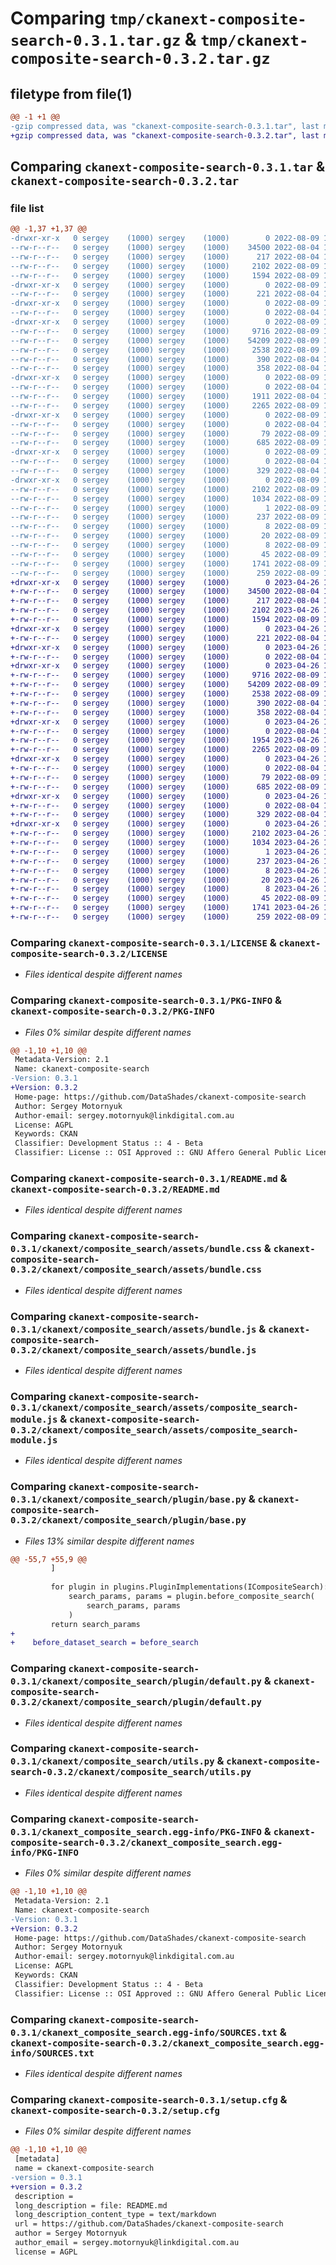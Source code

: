 # Comparing `tmp/ckanext-composite-search-0.3.1.tar.gz` & `tmp/ckanext-composite-search-0.3.2.tar.gz`

## filetype from file(1)

```diff
@@ -1 +1 @@
-gzip compressed data, was "ckanext-composite-search-0.3.1.tar", last modified: Tue Aug  9 18:38:33 2022, max compression
+gzip compressed data, was "ckanext-composite-search-0.3.2.tar", last modified: Wed Apr 26 17:03:24 2023, max compression
```

## Comparing `ckanext-composite-search-0.3.1.tar` & `ckanext-composite-search-0.3.2.tar`

### file list

```diff
@@ -1,37 +1,37 @@
-drwxr-xr-x   0 sergey    (1000) sergey    (1000)        0 2022-08-09 18:38:33.912918 ckanext-composite-search-0.3.1/
--rw-r--r--   0 sergey    (1000) sergey    (1000)    34500 2022-08-04 11:50:40.000000 ckanext-composite-search-0.3.1/LICENSE
--rw-r--r--   0 sergey    (1000) sergey    (1000)      217 2022-08-04 11:50:40.000000 ckanext-composite-search-0.3.1/MANIFEST.in
--rw-r--r--   0 sergey    (1000) sergey    (1000)     2102 2022-08-09 18:38:33.912918 ckanext-composite-search-0.3.1/PKG-INFO
--rw-r--r--   0 sergey    (1000) sergey    (1000)     1594 2022-08-09 14:25:57.000000 ckanext-composite-search-0.3.1/README.md
-drwxr-xr-x   0 sergey    (1000) sergey    (1000)        0 2022-08-09 18:38:33.912918 ckanext-composite-search-0.3.1/ckanext/
--rw-r--r--   0 sergey    (1000) sergey    (1000)      221 2022-08-04 11:50:40.000000 ckanext-composite-search-0.3.1/ckanext/__init__.py
-drwxr-xr-x   0 sergey    (1000) sergey    (1000)        0 2022-08-09 18:38:33.912918 ckanext-composite-search-0.3.1/ckanext/composite_search/
--rw-r--r--   0 sergey    (1000) sergey    (1000)        0 2022-08-04 11:50:40.000000 ckanext-composite-search-0.3.1/ckanext/composite_search/__init__.py
-drwxr-xr-x   0 sergey    (1000) sergey    (1000)        0 2022-08-09 18:38:33.912918 ckanext-composite-search-0.3.1/ckanext/composite_search/assets/
--rw-r--r--   0 sergey    (1000) sergey    (1000)     9716 2022-08-09 13:57:10.000000 ckanext-composite-search-0.3.1/ckanext/composite_search/assets/bundle.css
--rw-r--r--   0 sergey    (1000) sergey    (1000)    54209 2022-08-09 13:57:10.000000 ckanext-composite-search-0.3.1/ckanext/composite_search/assets/bundle.js
--rw-r--r--   0 sergey    (1000) sergey    (1000)     2538 2022-08-09 18:34:00.000000 ckanext-composite-search-0.3.1/ckanext/composite_search/assets/composite_search-module.js
--rw-r--r--   0 sergey    (1000) sergey    (1000)      390 2022-08-04 11:50:40.000000 ckanext-composite-search-0.3.1/ckanext/composite_search/assets/webassets.yml
--rw-r--r--   0 sergey    (1000) sergey    (1000)      358 2022-08-04 11:50:40.000000 ckanext-composite-search-0.3.1/ckanext/composite_search/interfaces.py
-drwxr-xr-x   0 sergey    (1000) sergey    (1000)        0 2022-08-09 18:38:33.912918 ckanext-composite-search-0.3.1/ckanext/composite_search/plugin/
--rw-r--r--   0 sergey    (1000) sergey    (1000)        0 2022-08-04 11:50:40.000000 ckanext-composite-search-0.3.1/ckanext/composite_search/plugin/__init__.py
--rw-r--r--   0 sergey    (1000) sergey    (1000)     1911 2022-08-04 11:50:40.000000 ckanext-composite-search-0.3.1/ckanext/composite_search/plugin/base.py
--rw-r--r--   0 sergey    (1000) sergey    (1000)     2265 2022-08-09 15:24:46.000000 ckanext-composite-search-0.3.1/ckanext/composite_search/plugin/default.py
-drwxr-xr-x   0 sergey    (1000) sergey    (1000)        0 2022-08-09 18:38:33.912918 ckanext-composite-search-0.3.1/ckanext/composite_search/tests/
--rw-r--r--   0 sergey    (1000) sergey    (1000)        0 2022-08-04 11:50:40.000000 ckanext-composite-search-0.3.1/ckanext/composite_search/tests/__init__.py
--rw-r--r--   0 sergey    (1000) sergey    (1000)       79 2022-08-09 13:56:06.000000 ckanext-composite-search-0.3.1/ckanext/composite_search/tests/test_plugin.py
--rw-r--r--   0 sergey    (1000) sergey    (1000)      685 2022-08-09 15:18:28.000000 ckanext-composite-search-0.3.1/ckanext/composite_search/utils.py
-drwxr-xr-x   0 sergey    (1000) sergey    (1000)        0 2022-08-09 18:38:33.912918 ckanext-composite-search-0.3.1/ckanext/example_composite_search/
--rw-r--r--   0 sergey    (1000) sergey    (1000)        0 2022-08-04 11:50:40.000000 ckanext-composite-search-0.3.1/ckanext/example_composite_search/__init__.py
--rw-r--r--   0 sergey    (1000) sergey    (1000)      329 2022-08-04 11:50:40.000000 ckanext-composite-search-0.3.1/ckanext/example_composite_search/plugin.py
-drwxr-xr-x   0 sergey    (1000) sergey    (1000)        0 2022-08-09 18:38:33.912918 ckanext-composite-search-0.3.1/ckanext_composite_search.egg-info/
--rw-r--r--   0 sergey    (1000) sergey    (1000)     2102 2022-08-09 18:38:33.000000 ckanext-composite-search-0.3.1/ckanext_composite_search.egg-info/PKG-INFO
--rw-r--r--   0 sergey    (1000) sergey    (1000)     1034 2022-08-09 18:38:33.000000 ckanext-composite-search-0.3.1/ckanext_composite_search.egg-info/SOURCES.txt
--rw-r--r--   0 sergey    (1000) sergey    (1000)        1 2022-08-09 18:38:33.000000 ckanext-composite-search-0.3.1/ckanext_composite_search.egg-info/dependency_links.txt
--rw-r--r--   0 sergey    (1000) sergey    (1000)      237 2022-08-09 18:38:33.000000 ckanext-composite-search-0.3.1/ckanext_composite_search.egg-info/entry_points.txt
--rw-r--r--   0 sergey    (1000) sergey    (1000)        8 2022-08-09 18:38:33.000000 ckanext-composite-search-0.3.1/ckanext_composite_search.egg-info/namespace_packages.txt
--rw-r--r--   0 sergey    (1000) sergey    (1000)       20 2022-08-09 18:38:33.000000 ckanext-composite-search-0.3.1/ckanext_composite_search.egg-info/requires.txt
--rw-r--r--   0 sergey    (1000) sergey    (1000)        8 2022-08-09 18:38:33.000000 ckanext-composite-search-0.3.1/ckanext_composite_search.egg-info/top_level.txt
--rw-r--r--   0 sergey    (1000) sergey    (1000)       45 2022-08-09 13:54:08.000000 ckanext-composite-search-0.3.1/pyproject.toml
--rw-r--r--   0 sergey    (1000) sergey    (1000)     1741 2022-08-09 18:38:33.912918 ckanext-composite-search-0.3.1/setup.cfg
--rw-r--r--   0 sergey    (1000) sergey    (1000)      259 2022-08-09 14:00:45.000000 ckanext-composite-search-0.3.1/setup.py
+drwxr-xr-x   0 sergey    (1000) sergey    (1000)        0 2023-04-26 17:03:24.922666 ckanext-composite-search-0.3.2/
+-rw-r--r--   0 sergey    (1000) sergey    (1000)    34500 2022-08-04 11:50:40.000000 ckanext-composite-search-0.3.2/LICENSE
+-rw-r--r--   0 sergey    (1000) sergey    (1000)      217 2022-08-04 11:50:40.000000 ckanext-composite-search-0.3.2/MANIFEST.in
+-rw-r--r--   0 sergey    (1000) sergey    (1000)     2102 2023-04-26 17:03:24.922666 ckanext-composite-search-0.3.2/PKG-INFO
+-rw-r--r--   0 sergey    (1000) sergey    (1000)     1594 2022-08-09 14:25:57.000000 ckanext-composite-search-0.3.2/README.md
+drwxr-xr-x   0 sergey    (1000) sergey    (1000)        0 2023-04-26 17:03:24.922666 ckanext-composite-search-0.3.2/ckanext/
+-rw-r--r--   0 sergey    (1000) sergey    (1000)      221 2022-08-04 11:50:40.000000 ckanext-composite-search-0.3.2/ckanext/__init__.py
+drwxr-xr-x   0 sergey    (1000) sergey    (1000)        0 2023-04-26 17:03:24.922666 ckanext-composite-search-0.3.2/ckanext/composite_search/
+-rw-r--r--   0 sergey    (1000) sergey    (1000)        0 2022-08-04 11:50:40.000000 ckanext-composite-search-0.3.2/ckanext/composite_search/__init__.py
+drwxr-xr-x   0 sergey    (1000) sergey    (1000)        0 2023-04-26 17:03:24.922666 ckanext-composite-search-0.3.2/ckanext/composite_search/assets/
+-rw-r--r--   0 sergey    (1000) sergey    (1000)     9716 2022-08-09 13:57:10.000000 ckanext-composite-search-0.3.2/ckanext/composite_search/assets/bundle.css
+-rw-r--r--   0 sergey    (1000) sergey    (1000)    54209 2022-08-09 13:57:10.000000 ckanext-composite-search-0.3.2/ckanext/composite_search/assets/bundle.js
+-rw-r--r--   0 sergey    (1000) sergey    (1000)     2538 2022-08-09 18:34:00.000000 ckanext-composite-search-0.3.2/ckanext/composite_search/assets/composite_search-module.js
+-rw-r--r--   0 sergey    (1000) sergey    (1000)      390 2022-08-04 11:50:40.000000 ckanext-composite-search-0.3.2/ckanext/composite_search/assets/webassets.yml
+-rw-r--r--   0 sergey    (1000) sergey    (1000)      358 2022-08-04 11:50:40.000000 ckanext-composite-search-0.3.2/ckanext/composite_search/interfaces.py
+drwxr-xr-x   0 sergey    (1000) sergey    (1000)        0 2023-04-26 17:03:24.922666 ckanext-composite-search-0.3.2/ckanext/composite_search/plugin/
+-rw-r--r--   0 sergey    (1000) sergey    (1000)        0 2022-08-04 11:50:40.000000 ckanext-composite-search-0.3.2/ckanext/composite_search/plugin/__init__.py
+-rw-r--r--   0 sergey    (1000) sergey    (1000)     1954 2023-04-26 17:01:53.000000 ckanext-composite-search-0.3.2/ckanext/composite_search/plugin/base.py
+-rw-r--r--   0 sergey    (1000) sergey    (1000)     2265 2022-08-09 15:24:46.000000 ckanext-composite-search-0.3.2/ckanext/composite_search/plugin/default.py
+drwxr-xr-x   0 sergey    (1000) sergey    (1000)        0 2023-04-26 17:03:24.922666 ckanext-composite-search-0.3.2/ckanext/composite_search/tests/
+-rw-r--r--   0 sergey    (1000) sergey    (1000)        0 2022-08-04 11:50:40.000000 ckanext-composite-search-0.3.2/ckanext/composite_search/tests/__init__.py
+-rw-r--r--   0 sergey    (1000) sergey    (1000)       79 2022-08-09 13:56:06.000000 ckanext-composite-search-0.3.2/ckanext/composite_search/tests/test_plugin.py
+-rw-r--r--   0 sergey    (1000) sergey    (1000)      685 2022-08-09 15:18:28.000000 ckanext-composite-search-0.3.2/ckanext/composite_search/utils.py
+drwxr-xr-x   0 sergey    (1000) sergey    (1000)        0 2023-04-26 17:03:24.922666 ckanext-composite-search-0.3.2/ckanext/example_composite_search/
+-rw-r--r--   0 sergey    (1000) sergey    (1000)        0 2022-08-04 11:50:40.000000 ckanext-composite-search-0.3.2/ckanext/example_composite_search/__init__.py
+-rw-r--r--   0 sergey    (1000) sergey    (1000)      329 2022-08-04 11:50:40.000000 ckanext-composite-search-0.3.2/ckanext/example_composite_search/plugin.py
+drwxr-xr-x   0 sergey    (1000) sergey    (1000)        0 2023-04-26 17:03:24.922666 ckanext-composite-search-0.3.2/ckanext_composite_search.egg-info/
+-rw-r--r--   0 sergey    (1000) sergey    (1000)     2102 2023-04-26 17:03:24.000000 ckanext-composite-search-0.3.2/ckanext_composite_search.egg-info/PKG-INFO
+-rw-r--r--   0 sergey    (1000) sergey    (1000)     1034 2023-04-26 17:03:24.000000 ckanext-composite-search-0.3.2/ckanext_composite_search.egg-info/SOURCES.txt
+-rw-r--r--   0 sergey    (1000) sergey    (1000)        1 2023-04-26 17:03:24.000000 ckanext-composite-search-0.3.2/ckanext_composite_search.egg-info/dependency_links.txt
+-rw-r--r--   0 sergey    (1000) sergey    (1000)      237 2023-04-26 17:03:24.000000 ckanext-composite-search-0.3.2/ckanext_composite_search.egg-info/entry_points.txt
+-rw-r--r--   0 sergey    (1000) sergey    (1000)        8 2023-04-26 17:03:24.000000 ckanext-composite-search-0.3.2/ckanext_composite_search.egg-info/namespace_packages.txt
+-rw-r--r--   0 sergey    (1000) sergey    (1000)       20 2023-04-26 17:03:24.000000 ckanext-composite-search-0.3.2/ckanext_composite_search.egg-info/requires.txt
+-rw-r--r--   0 sergey    (1000) sergey    (1000)        8 2023-04-26 17:03:24.000000 ckanext-composite-search-0.3.2/ckanext_composite_search.egg-info/top_level.txt
+-rw-r--r--   0 sergey    (1000) sergey    (1000)       45 2022-08-09 13:54:08.000000 ckanext-composite-search-0.3.2/pyproject.toml
+-rw-r--r--   0 sergey    (1000) sergey    (1000)     1741 2023-04-26 17:03:24.922666 ckanext-composite-search-0.3.2/setup.cfg
+-rw-r--r--   0 sergey    (1000) sergey    (1000)      259 2022-08-09 14:00:45.000000 ckanext-composite-search-0.3.2/setup.py
```

### Comparing `ckanext-composite-search-0.3.1/LICENSE` & `ckanext-composite-search-0.3.2/LICENSE`

 * *Files identical despite different names*

### Comparing `ckanext-composite-search-0.3.1/PKG-INFO` & `ckanext-composite-search-0.3.2/PKG-INFO`

 * *Files 0% similar despite different names*

```diff
@@ -1,10 +1,10 @@
 Metadata-Version: 2.1
 Name: ckanext-composite-search
-Version: 0.3.1
+Version: 0.3.2
 Home-page: https://github.com/DataShades/ckanext-composite-search
 Author: Sergey Motornyuk
 Author-email: sergey.motornyuk@linkdigital.com.au
 License: AGPL
 Keywords: CKAN
 Classifier: Development Status :: 4 - Beta
 Classifier: License :: OSI Approved :: GNU Affero General Public License v3 or later (AGPLv3+)
```

### Comparing `ckanext-composite-search-0.3.1/README.md` & `ckanext-composite-search-0.3.2/README.md`

 * *Files identical despite different names*

### Comparing `ckanext-composite-search-0.3.1/ckanext/composite_search/assets/bundle.css` & `ckanext-composite-search-0.3.2/ckanext/composite_search/assets/bundle.css`

 * *Files identical despite different names*

### Comparing `ckanext-composite-search-0.3.1/ckanext/composite_search/assets/bundle.js` & `ckanext-composite-search-0.3.2/ckanext/composite_search/assets/bundle.js`

 * *Files identical despite different names*

### Comparing `ckanext-composite-search-0.3.1/ckanext/composite_search/assets/composite_search-module.js` & `ckanext-composite-search-0.3.2/ckanext/composite_search/assets/composite_search-module.js`

 * *Files identical despite different names*

### Comparing `ckanext-composite-search-0.3.1/ckanext/composite_search/plugin/base.py` & `ckanext-composite-search-0.3.2/ckanext/composite_search/plugin/base.py`

 * *Files 13% similar despite different names*

```diff
@@ -55,7 +55,9 @@
         ]
 
         for plugin in plugins.PluginImplementations(ICompositeSearch):
             search_params, params = plugin.before_composite_search(
                 search_params, params
             )
         return search_params
+
+    before_dataset_search = before_search
```

### Comparing `ckanext-composite-search-0.3.1/ckanext/composite_search/plugin/default.py` & `ckanext-composite-search-0.3.2/ckanext/composite_search/plugin/default.py`

 * *Files identical despite different names*

### Comparing `ckanext-composite-search-0.3.1/ckanext/composite_search/utils.py` & `ckanext-composite-search-0.3.2/ckanext/composite_search/utils.py`

 * *Files identical despite different names*

### Comparing `ckanext-composite-search-0.3.1/ckanext_composite_search.egg-info/PKG-INFO` & `ckanext-composite-search-0.3.2/ckanext_composite_search.egg-info/PKG-INFO`

 * *Files 0% similar despite different names*

```diff
@@ -1,10 +1,10 @@
 Metadata-Version: 2.1
 Name: ckanext-composite-search
-Version: 0.3.1
+Version: 0.3.2
 Home-page: https://github.com/DataShades/ckanext-composite-search
 Author: Sergey Motornyuk
 Author-email: sergey.motornyuk@linkdigital.com.au
 License: AGPL
 Keywords: CKAN
 Classifier: Development Status :: 4 - Beta
 Classifier: License :: OSI Approved :: GNU Affero General Public License v3 or later (AGPLv3+)
```

### Comparing `ckanext-composite-search-0.3.1/ckanext_composite_search.egg-info/SOURCES.txt` & `ckanext-composite-search-0.3.2/ckanext_composite_search.egg-info/SOURCES.txt`

 * *Files identical despite different names*

### Comparing `ckanext-composite-search-0.3.1/setup.cfg` & `ckanext-composite-search-0.3.2/setup.cfg`

 * *Files 0% similar despite different names*

```diff
@@ -1,10 +1,10 @@
 [metadata]
 name = ckanext-composite-search
-version = 0.3.1
+version = 0.3.2
 description = 
 long_description = file: README.md
 long_description_content_type = text/markdown
 url = https://github.com/DataShades/ckanext-composite-search
 author = Sergey Motornyuk
 author_email = sergey.motornyuk@linkdigital.com.au
 license = AGPL
```

